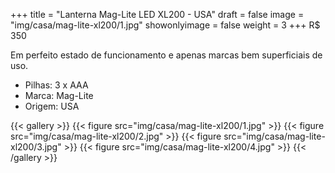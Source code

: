 +++
title = "Lanterna Mag-Lite  LED XL200 - USA"
draft = false
image = "img/casa/mag-lite-xl200/1.jpg"
showonlyimage = false
weight = 3
+++
<span class="price">R$ 350</span>

<!--more-->

Em perfeito estado de funcionamento e apenas marcas bem superficiais de uso.

- Pilhas: 3 x AAA
- Marca: Mag-Lite
- Origem: USA


{{< gallery >}}
{{< figure src="img/casa/mag-lite-xl200/1.jpg" >}}
{{< figure src="img/casa/mag-lite-xl200/2.jpg" >}}
{{< figure src="img/casa/mag-lite-xl200/3.jpg" >}}
{{< figure src="img/casa/mag-lite-xl200/4.jpg" >}}
{{< /gallery >}}
